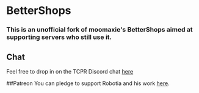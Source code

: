 # BetterShops
### This is an unofficial fork of moomaxie's BetterShops aimed at supporting servers who still use it.

## Chat
Feel free to drop in on the TCPR Discord chat [here](https://discord.gg/0VmBoNh2sE1jVpqa)

##Patreon
You can pledge to support Robotia and his work [here](https://www.patreon.com/robotia).
